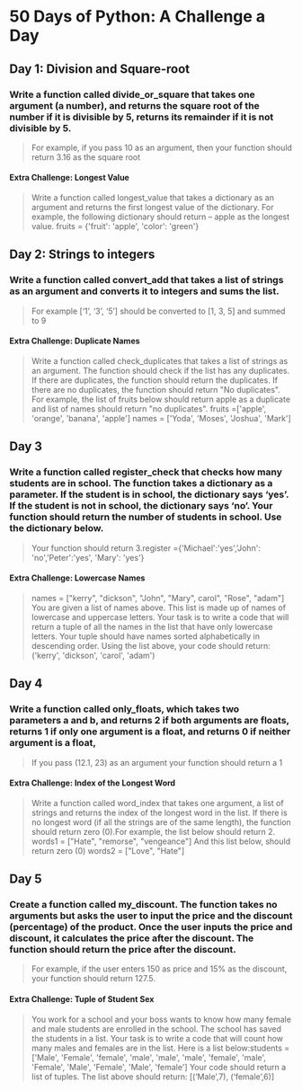 # 50 Days of Python: A Challenge a Day
## Day 1: Division and Square-root
### Write a function called divide_or_square that takes one argument (a number), and returns the square root of the number if it is divisible by 5, returns its remainder if it is not divisible by 5. 
> For example, if you pass 10 as an argument, then your function 
should return 3.16 as the square root
#### Extra Challenge: Longest Value
>Write a function called longest_value that takes a dictionary as an argument and returns the first longest value of the dictionary. For example, the following dictionary should return – apple as the longest value. fruits = {'fruit': 'apple', 'color': 'green'}

## Day 2: Strings to integers
### Write a function called convert_add that takes a list of strings as an argument and converts it to integers and sums the list. 
> For example [‘1’, ‘3’, ‘5’] should be converted to [1, 3, 5] and summed to 9
#### Extra Challenge: Duplicate Names
> Write a function called check_duplicates that takes a list of strings as an argument. The function should check if the list has any duplicates. If there are duplicates, the function should return the duplicates. If there are no duplicates, the function should return "No duplicates". For example, the list of fruits below should return apple as a duplicate and list of names should return "no duplicates". fruits =['apple', 'orange', 'banana', 'apple'] names = ['Yoda', 'Moses', 'Joshua', 'Mark']

## Day 3 
### Write a function called register_check that checks how many students are in school. The function takes a dictionary as a parameter.  If the student is in school, the dictionary says ‘yes’. If the student is not in school, the dictionary says ‘no’. Your function should return the number of students in school. Use the dictionary below. 
> Your function should return 3.register ={'Michael':'yes','John': 'no','Peter':'yes', 'Mary': 'yes'}
#### Extra Challenge: Lowercase Names
> names = ["kerry", "dickson", "John", "Mary", carol", "Rose", "adam"] You are given a list of names above. This list is made up of names of lowercase and uppercase letters. Your task is to write a code that will return a tuple of all the names in the list that have only lowercase letters. Your tuple should have names sorted alphabetically in descending order. Using the list above, your code should return: ('kerry', 'dickson', 'carol', 'adam')

## Day 4
### Write a function called only_floats, which takes two parameters a and b, and returns 2 if both arguments are floats, returns 1 if only one argument is a float, and returns 0 if neither argument is a float,
> If you pass (12.1, 23) as an argument your function should return a 1
#### Extra Challenge: Index of the Longest Word
> Write a function called word_index that takes one argument, a list of strings and returns the index of the longest word in the list. If there is no longest word (if all the strings are of the same length), the function should return zero (0).For example, the list 
below should return 2. words1 = ["Hate", "remorse", "vengeance"] And this list below, should return zero (0) words2 = ["Love", "Hate"]

## Day 5
### Create a function called my_discount. The function takes no arguments but asks the user to input the price and the discount (percentage) of the product. Once the user inputs the price and discount, it calculates the price after the discount. The function should return the price after the discount. 
> For example, if the user enters 150 as price and 15% as the discount, your function should return 127.5.

#### Extra Challenge: Tuple of Student Sex
> You work for a school and your boss wants to know how many female and male students are enrolled in the school. The school has saved the students in a list. Your task is to write a code that will count how many males and females are in the list. Here is a list below:students = ['Male', 'Female', 'female', 'male', 'male', 'male', 'female', 'male', 'Female', 'Male', 'Female', 'Male', 'female'] Your code should return a list of tuples. The list above should return: [(‘Male’,7), (‘female’,6)]
